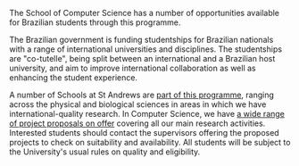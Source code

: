 <html><body><p>The School of Computer Science has a number of opportunities available for Brazilian students through this programme.

<!--more-->

The Brazilian government is funding studentships for Brazilian nationals with a range of international universities and disciplines. The studentships are "co-tutelle", being split between an international and a Brazilian host university, and aim to improve international collaboration as well as enhancing the student experience.

A number of Schools at St Andrews  are <a href="http://www.st-andrews.ac.uk/scholarships/brazil/">part of this programme</a>, ranging across the physical and biological sciences in areas in which we have international-quality research. In Computer Science, we have <a href="http://www.st-andrews.ac.uk/scholarships/brazil/computerscience/">a wide range of project proposals on offer</a> covering all our main research activities. Interested students should contact the supervisors offering the proposed projects to check on suitability and availability. All students will be subject to the University's usual rules on quality and eligibility.</p></body></html>
